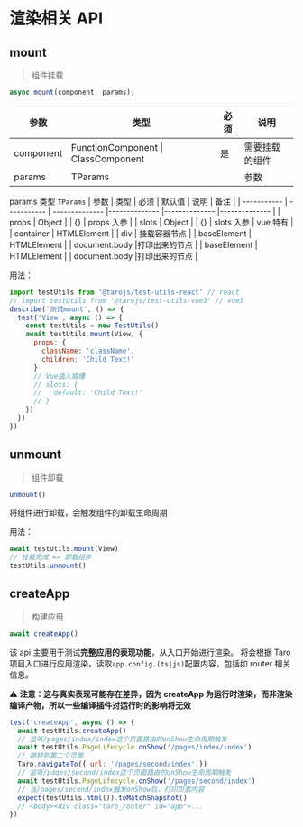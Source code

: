 # 渲染相关 API

## mount

> 组件挂载

```js
async mount(component, params);
```

| 参数      | 类型                                | 必须 | 说明           |
| --------- | ----------------------------------- | ---- | -------------- |
| component | FunctionComponent \| ClassComponent | 是   | 需要挂载的组件 |
| params    | TParams                             |      | 参数           |

params 类型 `TParams`
| 参数 | 类型 | 必须 | 默认值 | 说明 | 备注 |
| ----------- | ----------- | -------------- |-------------- |-------------- |-------------- |
| props | Object | | {} | props 入参 |
| slots | Object | | {} | slots 入参 | vue 特有 |
| container | HTMLElement | | div | 挂载容器节点 |
| baseElement | HTMLElement | | document.body |打印出来的节点 |
| baseElement | HTMLElement | | document.body |打印出来的节点 |

用法：

```js
import testUtils from '@tarojs/test-utils-react' // react
// import testUtils from '@tarojs/test-utils-vue3' // vue3
describe('测试mount', () => {
  test('View', async () => {
    const testUtils = new TestUtils()
    await testUtils.mount(View, {
      props: {
        className: 'className',
        children: 'Child Text!'
      }
      // Vue插入插槽
      // slots: {
      //   default: 'Child Text!'
      // }
    })
  })
})
```

## unmount

> 组件卸载

```js
unmount()
```

将组件进行卸载，会触发组件的卸载生命周期

用法：

```js
await testUtils.mount(View)
// 挂载完成 => 卸载组件
testUtils.unmount()
```

## createApp

> 构建应用

```js
await createApp()
```

该 api 主要用于测试**完整应用的表现功能**，从入口开始进行渲染。
将会根据 Taro 项目入口进行应用渲染，读取`app.config.(ts|js)`配置内容，包括如 router 相关信息。

⚠️ **注意：这与真实表现可能存在差异，因为 createApp 为运行时渲染，而非渲染编译产物，所以一些编译插件对运行时的影响将无效**

```js
test('createApp', async () => {
  await testUtils.createApp()
  // 监听/pages/index/index这个页面路由的onShow生命周期触发
  await testUtils.PageLifecycle.onShow('/pages/index/index')
  // 跳转到第二个页面
  Taro.navigateTo({ url: '/pages/second/index' })
  // 监听/pages/second/index这个页面路由的onShow生命周期触发
  await testUtils.PageLifecycle.onShow('/pages/second/index')
  // 当/pages/second/index触发onShow后，打印页面内容
  expect(testUtils.html()).toMatchSnapshot()
  // <body><div class="taro_router" id="app">...
})
```
